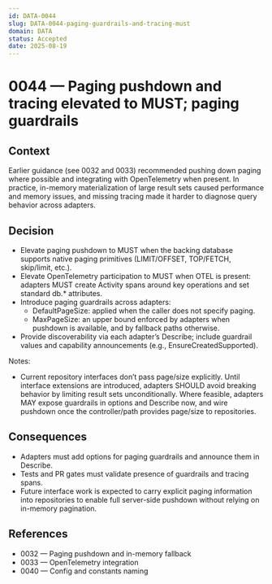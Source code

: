 ```yaml
---
id: DATA-0044
slug: DATA-0044-paging-guardrails-and-tracing-must
domain: DATA
status: Accepted
date: 2025-08-19
---
```


# 0044 — Paging pushdown and tracing elevated to MUST; paging guardrails


## Context

Earlier guidance (see 0032 and 0033) recommended pushing down paging where possible and integrating with OpenTelemetry when present. In practice, in-memory materialization of large result sets caused performance and memory issues, and missing tracing made it harder to diagnose query behavior across adapters.

## Decision

- Elevate paging pushdown to MUST when the backing database supports native paging primitives (LIMIT/OFFSET, TOP/FETCH, skip/limit, etc.).
- Elevate OpenTelemetry participation to MUST when OTEL is present: adapters MUST create Activity spans around key operations and set standard db.* attributes.
- Introduce paging guardrails across adapters:
  - DefaultPageSize: applied when the caller does not specify paging.
  - MaxPageSize: an upper bound enforced by adapters when pushdown is available, and by fallback paths otherwise.
- Provide discoverability via each adapter’s Describe; include guardrail values and capability announcements (e.g., EnsureCreatedSupported).

Notes:
- Current repository interfaces don’t pass page/size explicitly. Until interface extensions are introduced, adapters SHOULD avoid breaking behavior by limiting result sets unconditionally. Where feasible, adapters MAY expose guardrails in options and Describe now, and wire pushdown once the controller/path provides page/size to repositories.

## Consequences

- Adapters must add options for paging guardrails and announce them in Describe.
- Tests and PR gates must validate presence of guardrails and tracing spans.
- Future interface work is expected to carry explicit paging information into repositories to enable full server-side pushdown without relying on in-memory pagination.

## References

- 0032 — Paging pushdown and in-memory fallback
- 0033 — OpenTelemetry integration
- 0040 — Config and constants naming
